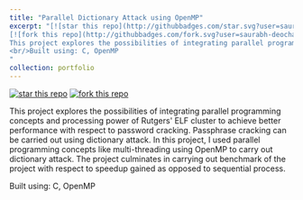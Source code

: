 ```yaml
---
title: "Parallel Dictionary Attack using OpenMP"
excerpt: "[![star this repo](http://githubbadges.com/star.svg?user=saurabh-deochake&repo=CS671)](https://github.com/saurabh-deochake/CS671)
[![fork this repo](http://githubbadges.com/fork.svg?user=saurabh-deochake&repo=comp-networks-project)](https://github.com/saurabh-deochake/CS671/fork) <br/><br/>
This project explores the possibilities of integrating parallel programming concepts and processing power of Rutgers' ELF cluster to achieve better performance with respect to password cracking. Passphrase cracking can be carried out using dictionary attack.  
<br/>Built using: C, OpenMP
"
collection: portfolio
---
```

[![star this repo](http://githubbadges.com/star.svg?user=saurabh-deochake&repo=CS671)](https://github.com/saurabh-deochake/CS671)
[![fork this repo](http://githubbadges.com/fork.svg?user=saurabh-deochake&repo=comp-networks-project)](https://github.com/saurabh-deochake/CS671/fork)

This project explores the possibilities of integrating parallel programming concepts and processing power of Rutgers' ELF cluster to achieve better performance with respect to password cracking. Passphrase cracking can be carried out using dictionary attack. In this project, I used parallel programming concepts like multi-threading using OpenMP to carry out dictionary attack. The project culminates in carrying out benchmark of the project with respect to speedup gained
as opposed to sequential process.

Built using: C, OpenMP
